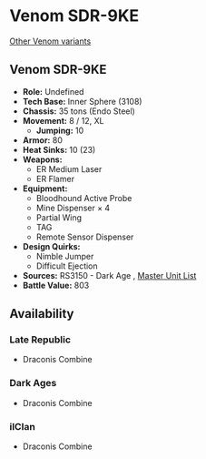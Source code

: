 # Venom SDR-9KE 

[Other Venom variants](../venom.md) 

## Venom SDR-9KE 

- **Role:** Undefined 
- **Tech Base:** Inner Sphere (3108) 
- **Chassis:** 35 tons (Endo Steel) 
- **Movement:** 8 / 12, XL 
  - **Jumping:** 10 
- **Armor:** 80 
- **Heat Sinks:** 10 (23) 
- **Weapons:** 
  - ER Medium Laser 
  - ER Flamer 
- **Equipment:** 
  - Bloodhound Active Probe 
  - Mine Dispenser × 4 
  - Partial Wing 
  - TAG 
  - Remote Sensor Dispenser 
- **Design Quirks:** 
  - Nimble Jumper 
  - Difficult Ejection 
- **Sources:** RS3150 - Dark Age , [Master Unit List](http://masterunitlist.info/Unit/Details/8007) 
- **Battle Value:** 803 

## Availability 

### Late Republic 

- Draconis Combine 

### Dark Ages 

- Draconis Combine 

### ilClan 

- Draconis Combine 

